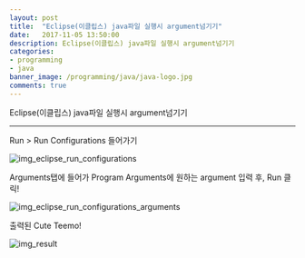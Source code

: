 ```yaml
---
layout: post
title:  "Eclipse(이클립스) java파일 실행시 argument넘기기"
date:   2017-11-05 13:50:00
description: Eclipse(이클립스) java파일 실행시 argument넘기기
categories:
- programming
- java
banner_image: /programming/java/java-logo.jpg
comments: true
---
```


Eclipse(이클립스) java파일 실행시 argument넘기기

---

Run > Run Configurations 들어가기

![img_eclipse_run_configurations](http://drive.google.com/uc?export=view&id=1FcDeKNTi7JbiyQJWEsRBeB5S-mUqeSw_)

Arguments탭에 들어가 Program Arguments에 원하는 argument 입력 후, Run 클릭!

![img_eclipse_run_configurations_arguments](http://drive.google.com/uc?export=view&id=1e6AaASFEUsqPYjSGJAi665XiEXGSM2_j)

출력된 Cute Teemo!

![img_result](http://drive.google.com/uc?export=view&id=18JaDel1t9lZ4RfK428xN0_8e_xXdiRYn)

